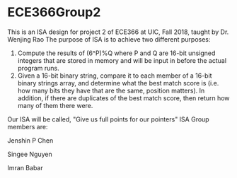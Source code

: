 # ECE366Group2
This is an ISA design for project 2 of ECE366 at UIC, Fall 2018, taught by Dr. Wenjing Rao
The purpose of ISA is to achieve two different purposes:
1. Compute the results of (6^P)%Q where P and Q are 16-bit unsigned integers that are stored in memory and 
  will be input in before the actual program runs. 
2. Given a 16-bit binary string, compare it to each member of a 16-bit binary strings array, and
  determine what the best match score is (i.e. how many bits they have that are the same, position matters).
  In addition, if there are duplicates of the best match score, then return how many of them there were. 
  
Our ISA will be called, "Give us full points for our pointers" ISA 
Group members are:

Jenshin P Chen

Singee Nguyen

Imran Babar
